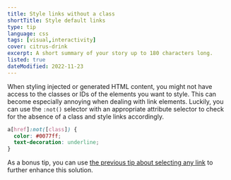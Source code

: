 ```yaml
---
title: Style links without a class
shortTitle: Style default links
type: tip
language: css
tags: [visual,interactivity]
cover: citrus-drink
excerpt: A short summary of your story up to 180 characters long.
listed: true
dateModified: 2022-11-23
---
```


When styling injected or generated HTML content, you might not have access to the classes or IDs of the elements you want to style. This can become especially annoying when dealing with link elements. Luckily, you can use the `:not()` selector with an appropriate attribute selector to check for the absence of a class and style links accordingly.

```css
a[href]:not([class]) {
  color: #0077ff;
  text-decoration: underline;
}
```

As a bonus tip, you can use [the previous tip about selecting any link](/css/s/select-any-link) to further enhance this solution.

